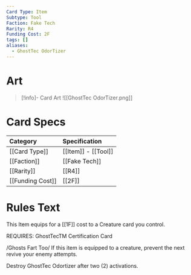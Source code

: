 ```yaml
---
Card Type: Item
Subtype: Tool
Faction: Fake Tech
Rarity: R4
Funding Cost: 2F
tags: []
aliases:
  - GhostTec OdorTizer
---
```

# Art

> [!info]- Card Art
> ![[GhostTec OdorTizer.png]]
# Card Specs

| Category | Specification| 
| :--- | :--- |
| [[Card Type]] | [[Item]] - [[Tool]] |  
| [[Faction]] | [[Fake Tech]] |  
| [[Rarity]] | [[R4]] |  
| [[Funding Cost]] | [[2F]] |  
  
# Rules Text  
  
This Item equips for a [[1F]] cost to a Creature card you control.  
  
REQUIRES: GhostTecTM Certification Card  
  
/Ghosts Fart Too/ If this item is equipped to a creature, prevent the next revive your enemy attempts.  
  
Destroy GhostTec Odortizer after two (2) activations.  
